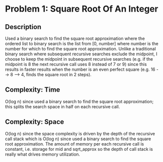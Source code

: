 # Problem 1: Square Root Of An Integer

## Description
Used a binary search to find the square root approximation where the ordered list to binary search is the list from
[0, number] where number is the number for which to find the square root approximation.  Unlike a traditional binary
search where subsequent recursive searches exclude the midpoint, I choose to keep the midpoint in subsequent recursive
searches (e.g. if the midpoint is 8 the next recursive call uses 8 instead of 7 or 9) since this results in faster
results when the number is an even perfect square (e.g. 16 --> 8 --> 4, finds the square root in 2 steps).

## Complexity: Time
O(log n) since used a binary search to find the square root approximation; this splits the search space in half on
each recursive call.

## Complexity: Space
O(log n) since the space complexity is driven by the depth of the recursive call stack which is O(log n)
since used a binary search to find the square root approximation.  The amount of memory per each recursive call is
constant, i.e. storage for mid and sqrt_approx so the depth of call stack is really what drives memory utilization.
